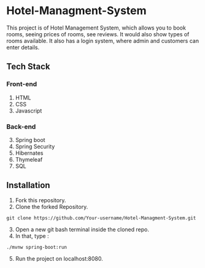 # Hotel-Managment-System
This project is of Hotel Management System, which allows you to book rooms, seeing prices of rooms, see reviews.
It would also show types of rooms available. It also has a login system, where admin and customers can enter details.

## Tech Stack
### Front-end
1. HTML
2. CSS
3. Javascript
### Back-end
3. Spring boot 
4. Spring Security
5. Hibernates
6. Thymeleaf
7. SQL


## Installation
1. Fork this repository. 
2. Clone the forked Repository.
```
git clone https://github.com/Your-username/Hotel-Managment-System.git

```
3. Open a new git bash terminal inside the cloned repo.
4. In that, type : 

```
./mvnw spring-boot:run 
```
5. Run the project on localhost:8080.
